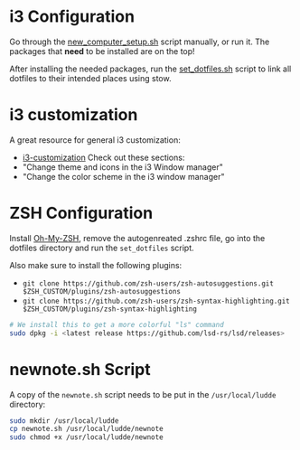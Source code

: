 # i3 Configuration
Go through the [new_computer_setup.sh](https://github.com/luddekn/dotfiles/blob/main/new_computer_setup.sh) script manually, or run it. The packages that **need** to be installed are on the top!

After installing the needed packages, run the [set_dotfiles.sh](https://github.com/luddekn/dotfiles/blob/main/set_dotfiles.sh) script to link all dotfiles to their intended places using stow.
# i3 customization
A great resource for general i3 customization:
- [i3-customization](https://itsfoss.com/i3-customization/#change-the-color-scheme-in-the-i3-window-manager)
Check out these sections:
- "Change theme and icons in the i3 Window manager"
- "Change the color scheme in the i3 window manager"
# ZSH Configuration
Install [Oh-My-ZSH](https://ohmyz.sh/#install), remove the autogenreated .zshrc file, go into the dotfiles directory and run the `set_dotfiles` script.

Also make sure to install the following plugins:
- `git clone https://github.com/zsh-users/zsh-autosuggestions.git $ZSH_CUSTOM/plugins/zsh-autosuggestions`
- `git clone https://github.com/zsh-users/zsh-syntax-highlighting.git $ZSH_CUSTOM/plugins/zsh-syntax-highlighting`
```bash
# We install this to get a more colorful "ls" command
sudo dpkg -i <latest release https://github.com/lsd-rs/lsd/releases>
```

# newnote.sh Script
A copy of the `newnote.sh` script needs to be put in the `/usr/local/ludde` directory:
```bash
sudo mkdir /usr/local/ludde
cp newnote.sh /usr/local/ludde/newnote
sudo chmod +x /usr/local/ludde/newnote
```
